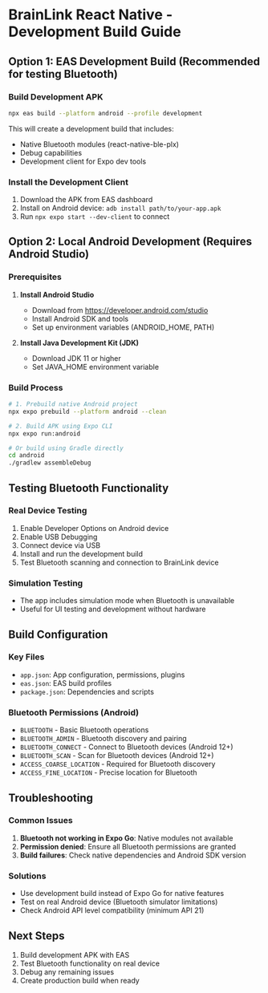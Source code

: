 # BrainLink React Native - Development Build Guide

## Option 1: EAS Development Build (Recommended for testing Bluetooth)

### Build Development APK
```bash
npx eas build --platform android --profile development
```

This will create a development build that includes:
- Native Bluetooth modules (react-native-ble-plx)
- Debug capabilities
- Development client for Expo dev tools

### Install the Development Client
1. Download the APK from EAS dashboard
2. Install on Android device: `adb install path/to/your-app.apk`
3. Run `npx expo start --dev-client` to connect

## Option 2: Local Android Development (Requires Android Studio)

### Prerequisites
1. **Install Android Studio**
   - Download from https://developer.android.com/studio
   - Install Android SDK and tools
   - Set up environment variables (ANDROID_HOME, PATH)

2. **Install Java Development Kit (JDK)**
   - Download JDK 11 or higher
   - Set JAVA_HOME environment variable

### Build Process
```bash
# 1. Prebuild native Android project
npx expo prebuild --platform android --clean

# 2. Build APK using Expo CLI
npx expo run:android

# Or build using Gradle directly
cd android
./gradlew assembleDebug
```

## Testing Bluetooth Functionality

### Real Device Testing
1. Enable Developer Options on Android device
2. Enable USB Debugging
3. Connect device via USB
4. Install and run the development build
5. Test Bluetooth scanning and connection to BrainLink device

### Simulation Testing
- The app includes simulation mode when Bluetooth is unavailable
- Useful for UI testing and development without hardware

## Build Configuration

### Key Files
- `app.json`: App configuration, permissions, plugins
- `eas.json`: EAS build profiles
- `package.json`: Dependencies and scripts

### Bluetooth Permissions (Android)
- `BLUETOOTH` - Basic Bluetooth operations
- `BLUETOOTH_ADMIN` - Bluetooth discovery and pairing
- `BLUETOOTH_CONNECT` - Connect to Bluetooth devices (Android 12+)
- `BLUETOOTH_SCAN` - Scan for Bluetooth devices (Android 12+)
- `ACCESS_COARSE_LOCATION` - Required for Bluetooth discovery
- `ACCESS_FINE_LOCATION` - Precise location for Bluetooth

## Troubleshooting

### Common Issues
1. **Bluetooth not working in Expo Go**: Native modules not available
2. **Permission denied**: Ensure all Bluetooth permissions are granted
3. **Build failures**: Check native dependencies and Android SDK version

### Solutions
- Use development build instead of Expo Go for native features
- Test on real Android device (Bluetooth simulator limitations)
- Check Android API level compatibility (minimum API 21)

## Next Steps
1. Build development APK with EAS
2. Test Bluetooth functionality on real device
3. Debug any remaining issues
4. Create production build when ready
